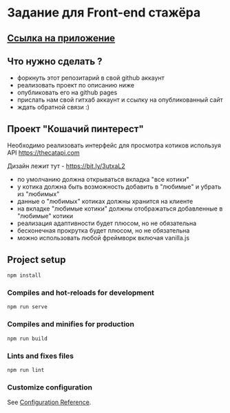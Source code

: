 
# Задание для Front-end стажёра

## [Ссылка на приложение](https://smirnova-daria.github.io/favorite-cats/)


## Что нужно сделать ?

- форкнуть этот репозитарий в свой github аккаунт
- реализовать проект по описанию ниже
- опубликовать его на github pages
- прислать нам свой гитхаб аккаунт и ссылку на опубликованный сайт
- ждать обратной связи :)

## Проект "Кошачий пинтерест"

Необходимо реализовать интерфейс для просмотра котиков используя API https://thecatapi.com

Дизайн лежит тут - https://bit.ly/3utxaL2

- по умолчанию должна открываться вкладка "все котики"
- у котика должна быть возможность добавить в "любимые" и убрать из "любимых"
- данные о "любимых" котиках должны хранится на клиенте
- на вкладке "любимые котики" должны отображаться добавленные в "любимые" котики
- реализация адаптивности будет плюсом, но не обязательна
- бесконечная прокрутка будет плюсом, но не обязательна
- можно использовать любой фреймворк включая vanilla.js

## Project setup
```
npm install
```

### Compiles and hot-reloads for development
```
npm run serve
```

### Compiles and minifies for production
```
npm run build
```

### Lints and fixes files
```
npm run lint
```

### Customize configuration
See [Configuration Reference](https://cli.vuejs.org/config/).
